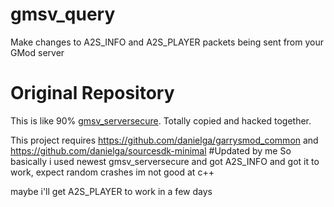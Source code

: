 # gmsv_query
Make changes to A2S_INFO and A2S_PLAYER packets being sent from your GMod server

# Original Repository
This is like 90% [gmsv_serversecure](https://github.com/danielga/gmsv_serversecure ). Totally copied and hacked together. 

This project requires https://github.com/danielga/garrysmod_common and https://github.com/danielga/sourcesdk-minimal
#Updated by me
So basically i used newest gmsv_serversecure and got A2S_INFO and got it to work, expect random crashes im not good at c++

maybe i'll get A2S_PLAYER to work in a few days
